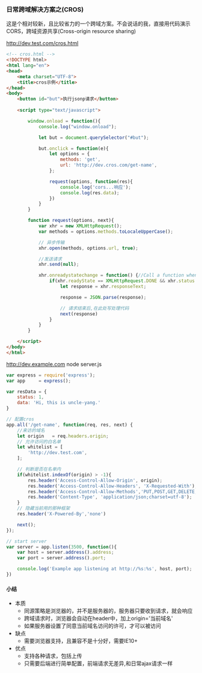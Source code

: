 ### 日常跨域解决方案之(CROS)

这是个相对较新，且比较省力的一个跨域方案。不会说话的我，直接用代码演示
CORS，跨域资源共享(Cross-origin resource sharing)

http://dev.test.com/cros.html
``` html
<!-- cros.html -->
<!DOCTYPE html>
<html lang="en">
<head>
	<meta charset="UTF-8">
	<title>cros示例</title>
</head>
<body>
	<button id="but">执行jsonp请求</button>
	
	<script type="text/javascript">

		window.onload = function(){
			console.log("window.onload");

			let but = document.querySelector("#but");

			but.onclick = function(e){
				let options = {
					methods: 'get',
					url: 'http://dev.cros.com/get-name',
				};

				request(options, function(res){
					console.log('cors...响应');
					console.log(res.data);
				})
			}
		}

		function request(options, next){
			var xhr = new XMLHttpRequest(); 
			var methods = options.methods.toLocaleUpperCase();

			// 异步传输
			xhr.open(methods, options.url, true);

			//发送请求
			xhr.send(null);

			xhr.onreadystatechange = function() {//Call a function when the state changes.
				if(xhr.readyState == XMLHttpRequest.DONE && xhr.status == 200) {
					let response = xhr.responseText;

					response = JSON.parse(response);

					// 请求结束后,在此处写处理代码
					next(response)
				}
			}
		}

	</script>
</body>
</html>
```

http://dev.example.com node server.js


``` js
var express = require('express');
var app     = express();

var resData = {
	status: 1,
	data: 'Hi, this is uncle-yang.'
}

// 配置cros
app.all('/get-name', function(req, res, next) {
	//来访的域名
	let origin   = req.headers.origin;
	// 允许访问的白名单
	let whitelist = [
		'http://dev.test.com',
	];

	// 判断是否在名单内
	if(whitelist.indexOf(origin) > -1){
		res.header('Access-Control-Allow-Origin', origin);  
	    res.header('Access-Control-Allow-Headers', 'X-Requested-With');  
	    res.header('Access-Control-Allow-Methods','PUT,POST,GET,DELETE,OPTIONS');  
	    res.header('Content-Type', 'application/json;charset=utf-8');  		    
	}
	// 隐藏当前用的那种框架
	res.header('X-Powered-By','none')  

	next();
});

// start server
var server = app.listen(3500, function(){
	var host = server.address().address;
  	var port = server.address().port;

	console.log('Example app listening at http://%s:%s', host, port);
})
```

#### 小结

* 本质
    * 同源策略是浏览器的，并不是服务器的，服务器只要收到请求，就会响应
	* 跨域请求时，浏览器会自动在header中，加上origin='当前域名'
    * 如果服务器设置了同意当前域名访问的许可，才可以被访问
* 缺点
    * 需要浏览器支持，且兼容不是十分好，需要IE10+
* 优点
    * 支持各种请求，包括上传
	* 只需要后端进行简单配置，前端请求无差异,和日常ajax请求一样